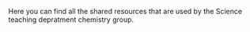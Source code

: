 Here you can find all the shared resources that are used by the Science teaching depratment chemistry group.

